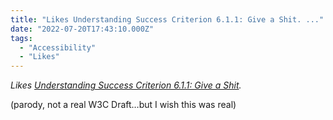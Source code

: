 ```yaml
---
title: "Likes Understanding Success Criterion 6.1.1: Give a Shit. ..."
date: "2022-07-20T17:43:10.000Z"
tags: 
  - "Accessibility"
  - "Likes"
---
```


_Likes [Understanding Success Criterion 6.1.1: Give a Shit](https://useragentman.com/wcag-wishlist/)._

(parody, not a real W3C Draft…but I wish this was real)
